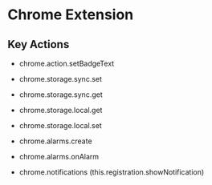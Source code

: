 # Chrome Extension

## Key Actions

* chrome.action.setBadgeText

* chrome.storage.sync.set
* chrome.storage.sync.get
* chrome.storage.local.get
* chrome.storage.local.set

* chrome.alarms.create
* chrome.alarms.onAlarm

* chrome.notifications (this.registration.showNotification)

